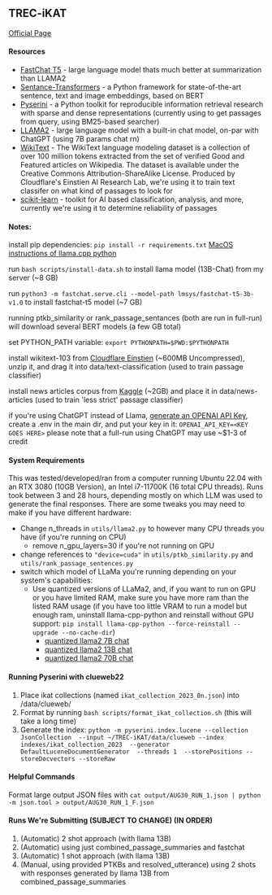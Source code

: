 ## TREC-iKAT

[Official Page](https://www.trecikat.com/)

#### Resources

- [FastChat T5](https://huggingface.co/lmsys/fastchat-t5-3b-v1.0) - large language model thats much better at summarization than LLAMA2
- [Sentance-Transformers](https://www.sbert.net/) - a Python framework for state-of-the-art sentence, text and image embeddings, based on BERT
- [Pyserini](https://github.com/castorini/pyserini) - a Python toolkit for reproducible information retrieval research with sparse and dense representations (currently using to get passages from query, using BM25-based searcher)
- [LLAMA2](https://github.com/facebookresearch/llama) - large language model with a built-in chat model, on-par with ChatGPT (using 7B params chat rn)
- [WikiText](https://www.salesforce.com/products/einstein/ai-research/the-wikitext-dependency-language-modeling-dataset/) - The WikiText language modeling dataset is a collection of over 100 million tokens extracted from the set of verified Good and Featured articles on Wikipedia. The dataset is available under the Creative Commons Attribution-ShareAlike License. Produced by Cloudflare's Einstien AI Research Lab, we're using it to train text classifer on what kind of passages to look for
- [scikit-learn](https://scikit-learn.org/stable/index.html) - toolkit for AI based classification, analysis, and more, currently we're using it to determine reliability of passages

#### Notes:

install pip dependencies: `pip install -r requirements.txt` [MacOS instructions of llama.cpp python](https://llama-cpp-python.readthedocs.io/en/latest/install/macos/)

run `bash scripts/install-data.sh` to install llama model (13B-Chat) from my server (~8 GB)

run `python3 -m fastchat.serve.cli --model-path lmsys/fastchat-t5-3b-v1.0` to install fastchat-t5 model (~7 GB)

running ptkb_similarity or rank_passage_sentances (both are run in full-run) will download several BERT models (a few GB total)

set PYTHON_PATH variable: `export PYTHONPATH=$PWD:$PYTHONPATH`

install wikitext-103 from [Cloudflare Einstien](https://s3.amazonaws.com/research.metamind.io/wikitext/wikitext-103-v1.zip) (~600MB Uncompressed), unzip it, and drag it into data/text-classification (used to train passage classifier)

install news articles corpus from [Kaggle](https://www.kaggle.com/datasets/sbhatti/news-articles-corpus?resource=download) (~2GB) and place it in data/news-articles (used to train 'less strict' passage classifier)

if you're using ChatGPT instead of Llama, [generate an OPENAI API Key](https://openai.com/blog/openai-api), create a .env in the main dir, and put your key in it: `OPENAI_API_KEY=<KEY GOES HERE>`
please note that a full-run using ChatGPT may use ~$1-3 of credit

#### System Requirements

This was tested/developed/ran from a computer running Ubuntu 22.04 with an RTX 3080 (10GB Version), an Intel i7-11700K (16 total CPU threads). Runs took between 3 and 28 hours, depending mostly on which LLM was used to generate the final responses. There are some tweaks you may need to make if you have different hardware:

- Change n_threads in `utils/llama2.py` to however many CPU threads you have (if you're running on CPU)
  - remove n_gpu_layers=30 if you're not running on GPU
- change references to `"device=cuda"` in `utils/ptkb_similarity.py` and `utils/rank_passage_sentences.py`
- switch which model of LLaMa you're running depending on your system's capabilities:
  - Use quantized versions of LLaMa2, and, if you want to run on GPU or you have limited RAM, make sure you have more ram than the listed RAM usage (if you have too little VRAM to run a model but enough ram, uninstall llama-cpp-python and reinstall without GPU support: `pip install llama-cpp-python --force-reinstall --upgrade --no-cache-dir`)
    - [quantized llama2 7B chat](https://huggingface.co/TheBloke/Llama-2-7B-chat-GGML)
    - [quantized llama2 13B chat](https://huggingface.co/TheBloke/Llama-2-13B-chat-GGML)
    - [quantized llama2 70B chat](https://huggingface.co/TheBloke/Llama-2-70B-chat-GGML)

#### Running Pyserini with clueweb22

1. Place ikat collections (named `ikat_collection_2023_0n.json`) into /data/clueweb/
2. Format by running `bash scripts/format_ikat_collection.sh` (this will take a long time)
3. Generate the index: `python -m pyserini.index.lucene --collection JsonCollection  --input ~/TREC-iKAT/data/clueweb --index indexes/ikat_collection_2023  --generator DefaultLuceneDocumentGenerator  --threads 1  --storePositions --storeDocvectors --storeRaw`

#### Helpful Commands

Format large output JSON files with `cat output/AUG30_RUN_1.json | python -m json.tool > output/AUG30_RUN_1_F.json`

#### Runs We're Submitting (SUBJECT TO CHANGE) (IN ORDER)

1. (Automatic) 2 shot approach (with llama 13B)
2. (Automatic) using just combined_passage_summaries and fastchat
3. (Automatic) 1 shot approach (with llama 13B)
4. (Manual, using provided PTKBs and resolved_utterance) using 2 shots with responses generated by llama 13B from combined_passage_summaries
